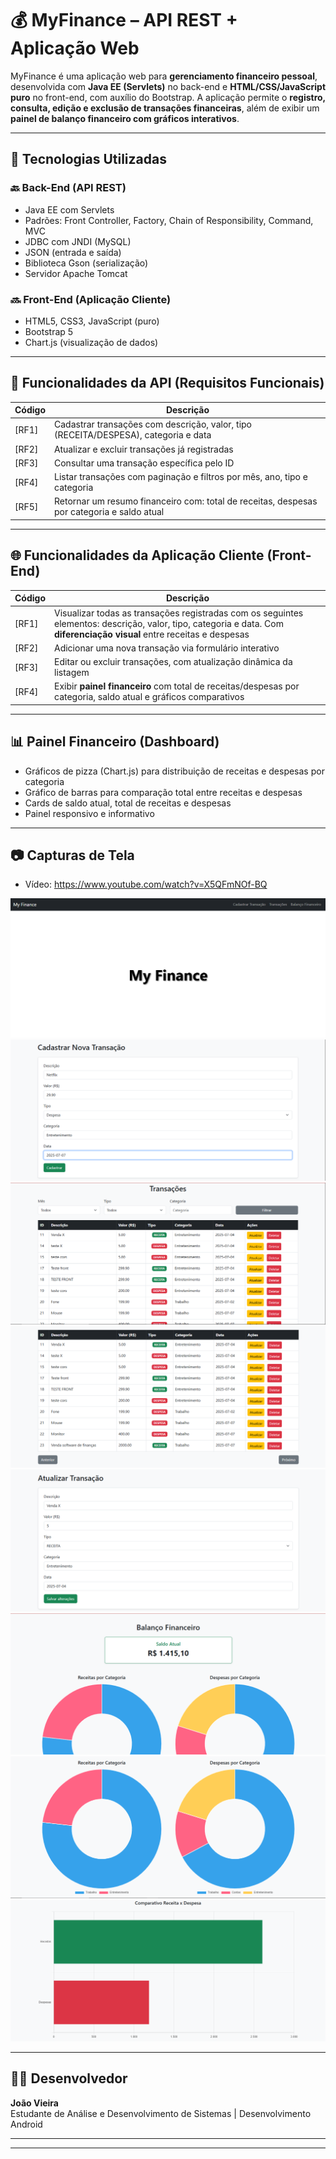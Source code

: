 # 💰 MyFinance – API REST + Aplicação Web

MyFinance é uma aplicação web para **gerenciamento financeiro pessoal**, desenvolvida com **Java EE (Servlets)** no back-end e **HTML/CSS/JavaScript puro** no front-end, com auxílio do Bootstrap. A aplicação permite o **registro, consulta, edição e exclusão de transações financeiras**, além de exibir um **painel de balanço financeiro com gráficos interativos**.

---

## 🔧 Tecnologias Utilizadas

### 🔙 Back-End (API REST)
- Java EE com Servlets
- Padrões: Front Controller, Factory, Chain of Responsibility, Command, MVC
- JDBC com JNDI (MySQL)
- JSON (entrada e saída)
- Biblioteca Gson (serialização)
- Servidor Apache Tomcat

### 🔜 Front-End (Aplicação Cliente)
- HTML5, CSS3, JavaScript (puro)
- Bootstrap 5
- Chart.js (visualização de dados)

---

## 📌 Funcionalidades da API (Requisitos Funcionais)

| Código | Descrição |
|--------|-----------|
| [RF1] | Cadastrar transações com descrição, valor, tipo (RECEITA/DESPESA), categoria e data |
| [RF2] | Atualizar e excluir transações já registradas |
| [RF3] | Consultar uma transação específica pelo ID |
| [RF4] | Listar transações com paginação e filtros por mês, ano, tipo e categoria |
| [RF5] | Retornar um resumo financeiro com: total de receitas, despesas por categoria e saldo atual |

---

## 🌐 Funcionalidades da Aplicação Cliente (Front-End)

| Código | Descrição |
|--------|-----------|
| [RF1] | Visualizar todas as transações registradas com os seguintes elementos: descrição, valor, tipo, categoria e data. Com **diferenciação visual** entre receitas e despesas |
| [RF2] | Adicionar uma nova transação via formulário interativo |
| [RF3] | Editar ou excluir transações, com atualização dinâmica da listagem |
| [RF4] | Exibir **painel financeiro** com total de receitas/despesas por categoria, saldo atual e gráficos comparativos |

---

## 📊 Painel Financeiro (Dashboard)

- Gráficos de pizza (Chart.js) para distribuição de receitas e despesas por categoria
- Gráfico de barras para comparação total entre receitas e despesas
- Cards de saldo atual, total de receitas e despesas
- Painel responsivo e informativo

---

## 📷 Capturas de Tela 

- Vídeo: https://www.youtube.com/watch?v=X5QFmNOf-BQ

![imagem1](https://github.com/joaoVieira1/myFinanceApi-project-dsw2/blob/main/pictures/1.png)
![imagem2](https://github.com/joaoVieira1/myFinanceApi-project-dsw2/blob/main/pictures/2.png)
![imagem3](https://github.com/joaoVieira1/myFinanceApi-project-dsw2/blob/main/pictures/3.png)
![imagem4](https://github.com/joaoVieira1/myFinanceApi-project-dsw2/blob/main/pictures/4.png)
![imagem5](https://github.com/joaoVieira1/myFinanceApi-project-dsw2/blob/main/pictures/5.png)
![imagem6](https://github.com/joaoVieira1/myFinanceApi-project-dsw2/blob/main/pictures/6.png)
![imagem7](https://github.com/joaoVieira1/myFinanceApi-project-dsw2/blob/main/pictures/7.png)
![imagem8](https://github.com/joaoVieira1/myFinanceApi-project-dsw2/blob/main/pictures/8.png)


---

## 👨‍💻 Desenvolvedor

**João Vieira**  
Estudante de Análise e Desenvolvimento de Sistemas | Desenvolvimento Android  

---

---
